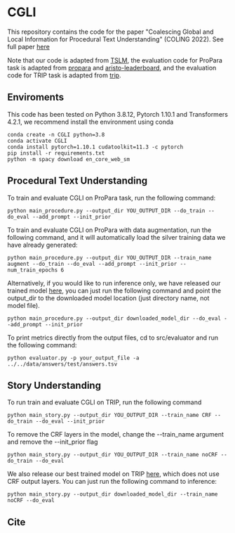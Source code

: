 # CGLI
This repository contains the code for the paper "Coalescing Global and Local Information for Procedural Text Understanding" (COLING 2022). See full paper [here]()

Note that our code is adapted from [TSLM](https://github.com/HLR/TSLM), the evaluation code for ProPara task is adapted from [propara](https://github.com/allenai/propara/tree/master/propara/evaluation) and [aristo-leaderboard](https://github.com/allenai/aristo-leaderboard/tree/master/propara), and the evaluation code for TRIP task is adapted from [trip](https://github.com/sled-group/Verifiable-Coherent-NLU). 

## Enviroments
This code has been tested on Python 3.8.12, Pytorch 1.10.1 and Transformers 4.2.1, we recommend install the environment using conda
```
conda create -n CGLI python=3.8
conda activate CGLI 
conda install pytorch=1.10.1 cudatoolkit=11.3 -c pytorch
pip install -r requirements.txt
python -m spacy download en_core_web_sm
```

## Procedural Text Understanding
To train and evaluate CGLI on ProPara task, run the following command:
```
python main_procedure.py --output_dir YOU_OUTPUT_DIR --do_train --do_eval --add_prompt --init_prior
```

To train and evaluate CGLI on ProPara with data augmentation, run the following command, and it will automatically load the silver training data we have already generated:
```
python main_procedure.py --output_dir YOU_OUTPUT_DIR --train_name augment --do_train --do_eval --add_prompt --init_prior --num_train_epochs 6 
```

Alternatively, if you would like to run inference only, we have released our trained model [here](https://drive.google.com/file/d/1U1YYgppfjacxQ-3xkqkoS0Gvm4O8AWmW/view?usp=sharing), you can just run the following command and point the output_dir to the downloaded model location (just directory name, not model file). 
```
python main_procedure.py --output_dir downloaded_model_dir --do_eval --add_prompt --init_prior
```
To print metrics directly from the output files, cd to src/evaluator and run the following command:
```
python evaluator.py -p your_output_file -a ../../data/answers/test/answers.tsv
```

## Story Understanding 
To run train and evaluate CGLI on TRIP, run the following command
```
python main_story.py --output_dir YOU_OUTPUT_DIR --train_name CRF --do_train --do_eval --init_prior
```

To remove the CRF layers in the model, change the --train_name argument and remove the --init_prior flag
```
python main_story.py --output_dir YOU_OUTPUT_DIR --train_name noCRF --do_train --do_eval
```

We also release our best trained model on TRIP [here](https://drive.google.com/file/d/1QWMv57DtlCsvf2BN9VNN7tn5EryP0QKY/view?usp=sharing), which does not use CRF output layers. You can just run the following command to inference:
```
python main_story.py --output_dir downloaded_model_dir --train_name noCRF --do_eval
```

## Cite 
```

```
